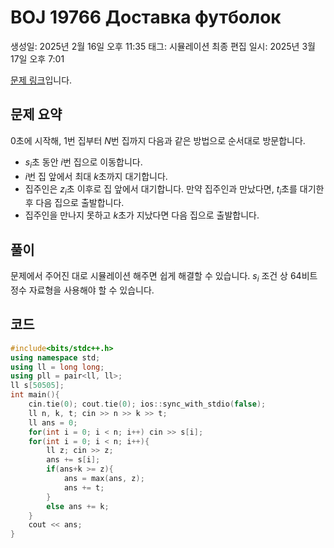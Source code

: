 # BOJ 19766 Доставка футболок

생성일: 2025년 2월 16일 오후 11:35
태그: 시뮬레이션
최종 편집 일시: 2025년 3월 17일 오후 7:01

[문제 링크](http://boj.kr/19766)입니다.

## 문제 요약

$0$초에 시작해, $1$번 집부터 $N$번 집까지 다음과 같은 방법으로 순서대로 방문합니다.

- $s_i$초 동안 $i$번 집으로 이동합니다.
- $i$번 집 앞에서 최대 $k$초까지 대기합니다.
- 집주인은 $z_i$초 이후로 집 앞에서 대기합니다. 만약 집주인과 만났다면, $t_i$초를 대기한 후 다음 집으로 출발합니다.
- 집주인을 만나지 못하고 $k$초가 지났다면 다음 집으로 출발합니다.

## 풀이

문제에서 주어진 대로 시뮬레이션 해주면 쉽게 해결할 수 있습니다. $s_i$ 조건 상 64비트 정수 자료형을 사용해야 할 수 있습니다.

## 코드

```cpp
#include<bits/stdc++.h>
using namespace std;
using ll = long long;
using pll = pair<ll, ll>;
ll s[50505];
int main(){
	cin.tie(0); cout.tie(0); ios::sync_with_stdio(false);
	ll n, k, t; cin >> n >> k >> t;
	ll ans = 0;
	for(int i = 0; i < n; i++) cin >> s[i];
	for(int i = 0; i < n; i++){
		ll z; cin >> z;
		ans += s[i];
		if(ans+k >= z){
			ans = max(ans, z);
			ans += t;
		}
		else ans += k;
	}
	cout << ans;
}
```